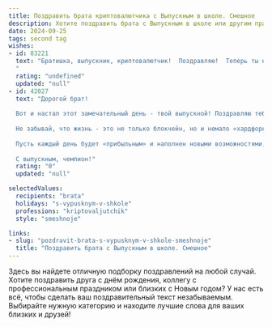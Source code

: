 ```yaml
---
title: Поздравить брата криптовалютчика с Выпускным в школе. Смешное
description: Хотите поздравить брата с Выпускным в школе или другим праздником? Наш ИИ создаст незабываемое поздравление, а вы обязательно выделитесь среди других.  
date: 2024-09-25
tags: second tag
wishes:
- id: 83221
  text: "Братишка, выпускник, криптовалютчик!  Поздравляю!  Теперь ты не только школу закончил, но и готов покорять крипто-миры,  миллионы майня и биткоины копя!  Главное, не забудь, что настоящие сокровища — это не только сатоши, но и  хороший сон после бурной ночи торговли! Удачи тебе, пусть твои инвестиции растут быстрее, чем твой аппетит после выпускного!
  "
  rating: "undefined"
  updated: "null"
- id: 42027
  text: "Дорогой брат!
  
  Вот и настал этот замечательный день - твой выпускной! Поздравляю тебя с завершением школы! Теперь ты не просто выпускник, а настоящий «криптовалютчик» в мире знаний! Желаю тебе, чтобы твои идеи взлетали так же высоко, как биткойн во время бычьего рынка, а устные экзамены проходили без падений и коррекций!
  
  Не забывай, что жизнь - это не только блокчейн, но и немало «хардфорков» и неожиданных поворотов. Главное - не потерять «ключи» к своим мечтам и всегда оставаться в плюсе!
  
  Пусть каждый день будет «прибыльным» и наполнен новыми возможностями, а твой портфель всегда летит вверх! Удачи тебе в этом увлекательном мире криптовалют!
  
  С выпускным, чемпион!"
  rating: "0"
  updated: "null"

selectedValues:
  recipients: "brata"
  holidays: "s-vypusknym-v-shkole"
  professions: "kriptovaljutchik"
  style: "smeshnoje"

links:
- slug: "pozdravit-brata-s-vypusknym-v-shkole-smeshnoje"
  title: "Поздравить брата с Выпускным в школе. Смешное"
---
```


Здесь вы найдете отличную подборку поздравлений на любой случай. 
Хотите поздравить друга с днём рождения, коллегу с профессиональным праздником или близких с Новым годом? У нас есть всё, чтобы сделать ваш поздравительный текст незабываемым. Выбирайте нужную категорию и находите лучшие слова для ваших близких и друзей!
